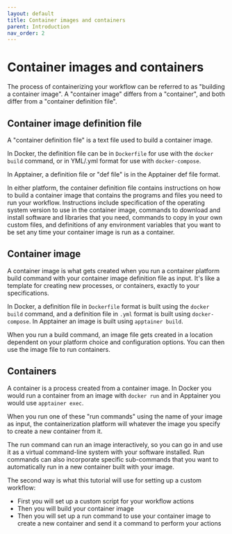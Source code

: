 ```yaml
---
layout: default
title: Container images and containers
parent: Introduction
nav_order: 2
---
```


# Container images and containers

The process of containerizing your workflow can be referred to as "building a container image". A "container image" differs from a "container", and both differ from a "container definition file". 

## Container image definition file

A "container definition file" is a text file used to build a container image. 

In Docker, the definition file can be in `Dockerfile` for use with the `docker build` command, or in YML/.yml format for use with `docker-compose`. 

In Apptainer, a definition file or "def file" is in the Apptainer def file format.

In either platform, the container definition file contains instructions on how to build a container image that contains the programs and files you need to run your workflow. Instructions include specification of the operating system version to use in the container image, commands to download and install software and libraries that you need, commands to copy in your own custom files, and definitions of any environment variables that you want to be set any time your container image is run as a container.

## Container image

A container image is what gets created when you run a container platform build command with your container image definition file as input. It's like a template for creating new processes, or containers, exactly to your specifications.

In Docker, a definition file in `Dockerfile` format is built using the `docker build` command, and a definition file in `.yml` format is built using `docker-compose`. In Apptainer an image is built using `apptainer build`. 

When you run a build command, an image file gets created in a location dependent on your platform choice and configuration options. You can then use the image file to run containers.

## Containers

A container is a process created from a container image. In Docker you would run a container from an image with `docker run` and in Apptainer you would use `apptainer exec`. 

When you run one of these "run commands" using the name of your image as input, the containerization platform will whatever the image you specify to create a new container from it. 

The run command can run an image interactively, so you can go in and use it as a virtual command-line system with your software installed. Run commands can also incorporate specific sub-commands that you want to automatically run in a new container built with your image. 

The second way is what this tutorial will use for setting up a custom workflow:
- First you will set up a custom script for your workflow actions
- Then you will build your container image
- Then you will set up a run command to use your container image to create a new container and send it a command to perform your actions

